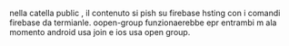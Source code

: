 nella catella public , il contenuto si pish su firebase hsting con i comandi firebase da termianle.
oopen-group funzionaerebbe epr entrambi m ala momento android usa join e ios usa open group.
